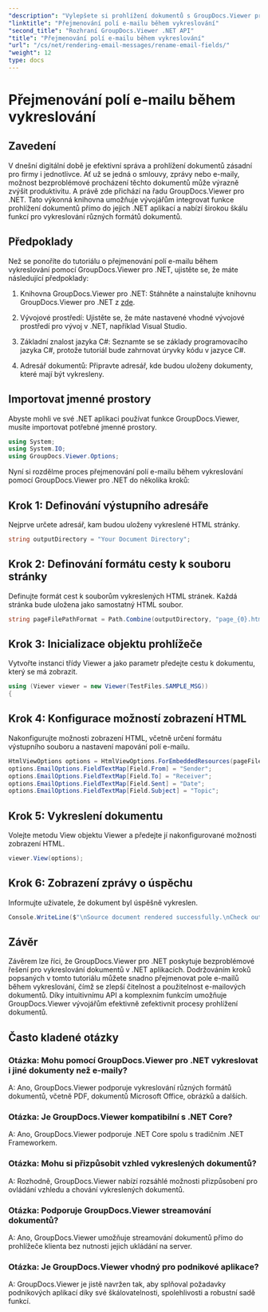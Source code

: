 ```yaml
---
"description": "Vylepšete si prohlížení dokumentů s GroupDocs.Viewer pro .NET. Bezproblémově vykreslujte a upravujte e-maily."
"linktitle": "Přejmenování polí e-mailu během vykreslování"
"second_title": "Rozhraní GroupDocs.Viewer .NET API"
"title": "Přejmenování polí e-mailu během vykreslování"
"url": "/cs/net/rendering-email-messages/rename-email-fields/"
"weight": 12
type: docs
---
```

# Přejmenování polí e-mailu během vykreslování

## Zavedení

V dnešní digitální době je efektivní správa a prohlížení dokumentů zásadní pro firmy i jednotlivce. Ať už se jedná o smlouvy, zprávy nebo e-maily, možnost bezproblémové procházení těchto dokumentů může výrazně zvýšit produktivitu. A právě zde přichází na řadu GroupDocs.Viewer pro .NET. Tato výkonná knihovna umožňuje vývojářům integrovat funkce prohlížení dokumentů přímo do jejich .NET aplikací a nabízí širokou škálu funkcí pro vykreslování různých formátů dokumentů.

## Předpoklady

Než se ponoříte do tutoriálu o přejmenování polí e-mailu během vykreslování pomocí GroupDocs.Viewer pro .NET, ujistěte se, že máte následující předpoklady:

1. Knihovna GroupDocs.Viewer pro .NET: Stáhněte a nainstalujte knihovnu GroupDocs.Viewer pro .NET z [zde](https://releases.groupdocs.com/viewer/net/).

2. Vývojové prostředí: Ujistěte se, že máte nastavené vhodné vývojové prostředí pro vývoj v .NET, například Visual Studio.

3. Základní znalost jazyka C#: Seznamte se se základy programovacího jazyka C#, protože tutoriál bude zahrnovat úryvky kódu v jazyce C#.

4. Adresář dokumentů: Připravte adresář, kde budou uloženy dokumenty, které mají být vykresleny.

## Importovat jmenné prostory

Abyste mohli ve své .NET aplikaci používat funkce GroupDocs.Viewer, musíte importovat potřebné jmenné prostory.

```csharp
using System;
using System.IO;
using GroupDocs.Viewer.Options;
```

Nyní si rozdělme proces přejmenování polí e-mailu během vykreslování pomocí GroupDocs.Viewer pro .NET do několika kroků:

## Krok 1: Definování výstupního adresáře

Nejprve určete adresář, kam budou uloženy vykreslené HTML stránky.

```csharp
string outputDirectory = "Your Document Directory";
```

## Krok 2: Definování formátu cesty k souboru stránky

Definujte formát cest k souborům vykreslených HTML stránek. Každá stránka bude uložena jako samostatný HTML soubor.

```csharp
string pageFilePathFormat = Path.Combine(outputDirectory, "page_{0}.html");
```

## Krok 3: Inicializace objektu prohlížeče

Vytvořte instanci třídy Viewer a jako parametr předejte cestu k dokumentu, který se má zobrazit.

```csharp
using (Viewer viewer = new Viewer(TestFiles.SAMPLE_MSG))
{
```

## Krok 4: Konfigurace možností zobrazení HTML

Nakonfigurujte možnosti zobrazení HTML, včetně určení formátu výstupního souboru a nastavení mapování polí e-mailu.

```csharp
HtmlViewOptions options = HtmlViewOptions.ForEmbeddedResources(pageFilePathFormat);
options.EmailOptions.FieldTextMap[Field.From] = "Sender";
options.EmailOptions.FieldTextMap[Field.To] = "Receiver";
options.EmailOptions.FieldTextMap[Field.Sent] = "Date";
options.EmailOptions.FieldTextMap[Field.Subject] = "Topic";
```

## Krok 5: Vykreslení dokumentu

Volejte metodu View objektu Viewer a předejte jí nakonfigurované možnosti zobrazení HTML.

```csharp
viewer.View(options);
```

## Krok 6: Zobrazení zprávy o úspěchu

Informujte uživatele, že dokument byl úspěšně vykreslen.

```csharp
Console.WriteLine($"\nSource document rendered successfully.\nCheck output in {outputDirectory}.");
```

## Závěr

Závěrem lze říci, že GroupDocs.Viewer pro .NET poskytuje bezproblémové řešení pro vykreslování dokumentů v .NET aplikacích. Dodržováním kroků popsaných v tomto tutoriálu můžete snadno přejmenovat pole e-mailů během vykreslování, čímž se zlepší čitelnost a použitelnost e-mailových dokumentů. Díky intuitivnímu API a komplexním funkcím umožňuje GroupDocs.Viewer vývojářům efektivně zefektivnit procesy prohlížení dokumentů.

## Často kladené otázky

### Otázka: Mohu pomocí GroupDocs.Viewer pro .NET vykreslovat i jiné dokumenty než e-maily?

A: Ano, GroupDocs.Viewer podporuje vykreslování různých formátů dokumentů, včetně PDF, dokumentů Microsoft Office, obrázků a dalších.

### Otázka: Je GroupDocs.Viewer kompatibilní s .NET Core?

A: Ano, GroupDocs.Viewer podporuje .NET Core spolu s tradičním .NET Frameworkem.

### Otázka: Mohu si přizpůsobit vzhled vykreslených dokumentů?

A: Rozhodně, GroupDocs.Viewer nabízí rozsáhlé možnosti přizpůsobení pro ovládání vzhledu a chování vykreslených dokumentů.

### Otázka: Podporuje GroupDocs.Viewer streamování dokumentů?

A: Ano, GroupDocs.Viewer umožňuje streamování dokumentů přímo do prohlížeče klienta bez nutnosti jejich ukládání na server.

### Otázka: Je GroupDocs.Viewer vhodný pro podnikové aplikace?

A: GroupDocs.Viewer je jistě navržen tak, aby splňoval požadavky podnikových aplikací díky své škálovatelnosti, spolehlivosti a robustní sadě funkcí.
